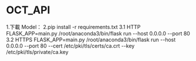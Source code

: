 # OCT_API

1.下載 Model：
2.pip install -r requirements.txt
3.1 HTTP FLASK_APP=main.py /root/anaconda3/bin/flask run --host 0.0.0.0 --port 80
3.2 HTTPS FLASK_APP=main.py /root/anaconda3/bin/flask run --host 0.0.0.0 --port 80 --cert /etc/pki/tls/certs/ca.crt --key /etc/pki/tls/private/ca.key
